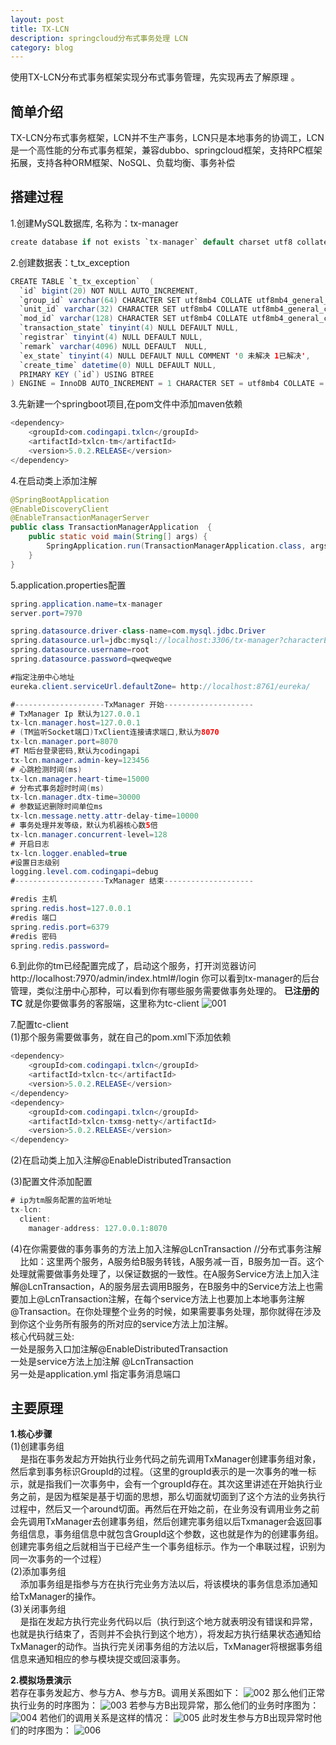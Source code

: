 ```yaml
---
layout: post
title: TX-LCN
description: springcloud分布式事务处理 LCN
category: blog
---
```


使用TX-LCN分布式事务框架实现分布式事务管理，先实现再去了解原理 。

简单介绍
-
TX-LCN分布式事务框架，LCN并不生产事务，LCN只是本地事务的协调工，LCN是一个高性能的分布式事务框架，兼容dubbo、springcloud框架，支持RPC框架拓展，支持各种ORM框架、NoSQL、负载均衡、事务补偿

搭建过程
-
1.创建MySQL数据库, 名称为：tx-manager
```java
create database if not exists `tx-manager` default charset utf8 collate utf8_general_ci;
```

2.创建数据表：t_tx_exception
```java
CREATE TABLE `t_tx_exception`  (
  `id` bigint(20) NOT NULL AUTO_INCREMENT,
  `group_id` varchar(64) CHARACTER SET utf8mb4 COLLATE utf8mb4_general_ci NULL DEFAULT NULL,
  `unit_id` varchar(32) CHARACTER SET utf8mb4 COLLATE utf8mb4_general_ci NULL DEFAULT NULL,
  `mod_id` varchar(128) CHARACTER SET utf8mb4 COLLATE utf8mb4_general_ci NULL DEFAULT NULL,
  `transaction_state` tinyint(4) NULL DEFAULT NULL,
  `registrar` tinyint(4) NULL DEFAULT NULL,
  `remark` varchar(4096) NULL DEFAULT  NULL,
  `ex_state` tinyint(4) NULL DEFAULT NULL COMMENT '0 未解决 1已解决',
  `create_time` datetime(0) NULL DEFAULT NULL,
  PRIMARY KEY (`id`) USING BTREE
) ENGINE = InnoDB AUTO_INCREMENT = 1 CHARACTER SET = utf8mb4 COLLATE = utf8mb4_general_ci ROW_FORMAT = Dynamic;
```

3.先新建一个springboot项目,在pom文件中添加maven依赖
```java
<dependency>
    <groupId>com.codingapi.txlcn</groupId>
    <artifactId>txlcn-tm</artifactId>
    <version>5.0.2.RELEASE</version>
</dependency>
```

4.在启动类上添加注解
```java
@SpringBootApplication
@EnableDiscoveryClient
@EnableTransactionManagerServer
public class TransactionManagerApplication  {
    public static void main(String[] args) {
        SpringApplication.run(TransactionManagerApplication.class, args);
    }
}
```

5.application.properties配置
```java
spring.application.name=tx-manager
server.port=7970

spring.datasource.driver-class-name=com.mysql.jdbc.Driver
spring.datasource.url=jdbc:mysql://localhost:3306/tx-manager?characterEncoding=UTF-8
spring.datasource.username=root
spring.datasource.password=qweqweqwe

#指定注册中心地址
eureka.client.serviceUrl.defaultZone= http://localhost:8761/eureka/

#--------------------TxManager 开始--------------------
# TxManager Ip 默认为127.0.0.1
tx-lcn.manager.host=127.0.0.1
# (TM监听Socket端口)TxClient连接请求端口,默认为8070
tx-lcn.manager.port=8070
#T M后台登录密码,默认为codingapi
tx-lcn.manager.admin-key=123456
# 心跳检测时间(ms)
tx-lcn.manager.heart-time=15000
# 分布式事务超时时间(ms)
tx-lcn.manager.dtx-time=30000
# 参数延迟删除时间单位ms
tx-lcn.message.netty.attr-delay-time=10000
# 事务处理并发等级，默认为机器核心数5倍
tx-lcn.manager.concurrent-level=128
# 开启日志
tx-lcn.logger.enabled=true
#设置日志级别
logging.level.com.codingapi=debug
#--------------------TxManager 结束--------------------

#redis 主机
spring.redis.host=127.0.0.1
#redis 端口
spring.redis.port=6379
#redis 密码
spring.redis.password=
```

6.到此你的tm已经配置完成了，启动这个服务，打开浏览器访问http://localhost:7970/admin/index.html#/login
你可以看到tx-manager的后台管理，类似注册中心那种，可以看到你有哪些服务需要做事务处理的。
<b>已注册的TC</b> 就是你要做事务的客服端，这里称为tc-client
![001](/images/TX-LCN/001.png)

7.配置tc-client<br>
(1)那个服务需要做事务，就在自己的pom.xml下添加依赖
```java
<dependency>
    <groupId>com.codingapi.txlcn</groupId>
    <artifactId>txlcn-tc</artifactId>
    <version>5.0.2.RELEASE</version>
</dependency>
<dependency>
    <groupId>com.codingapi.txlcn</groupId>
    <artifactId>txlcn-txmsg-netty</artifactId>
    <version>5.0.2.RELEASE</version>
</dependency>
```
(2)在启动类上加入注解@EnableDistributedTransaction<br>

(3)配置文件添加配置
```java
# ip为tm服务配置的监听地址
tx-lcn:
  client:
    manager-address: 127.0.0.1:8070
```

(4)在你需要做的事务事务的方法上加入注解@LcnTransaction //分布式事务注解<br>
&nbsp;&nbsp;&nbsp;&nbsp;比如：这里两个服务，A服务给B服务转钱，A服务减一百，B服务加一百。这个处理就需要做事务处理了，以保证数据的一致性。在A服务Service方法上加入注解@LcnTransaction，A的服务层去调用B服务，在B服务中的Service方法上也需要加上@LcnTransaction注解，在每个service方法上也要加上本地事务注解@Transaction。在你处理整个业务的时候，如果需要事务处理，那你就得在涉及到你这个业务所有服务的所对应的service方法上加注解。<br>
核心代码就三处:<br>
一处是服务入口加注解@EnableDistributedTransaction<br>
一处是service方法上加注解 @LcnTransaction<br>
另一处是application.yml 指定事务消息端口<br>

主要原理
-
<b>1.核心步骤</b><br>
(1)创建事务组<br>
&nbsp;&nbsp;&nbsp;&nbsp;是指在事务发起方开始执行业务代码之前先调用TxManager创建事务组对象，然后拿到事务标识GroupId的过程。（这里的groupId表示的是一次事务的唯一标示，就是指我们一次事务中，会有一个groupId存在。其次这里讲述在开始执行业务之前，是因为框架是基于切面的思想，那么切面就切面到了这个方法的业务执行过程中，然后又一个around切面。再然后在开始之前，在业务没有调用业务之前会先调用TxManager去创建事务组，然后创建完事务组以后Txmanager会返回事务组信息，事务组信息中就包含GroupId这个参数，这也就是作为的创建事务组。创建完事务组之后就相当于已经产生一个事务组标示。作为一个串联过程，识别为同一次事务的一个过程）<br>
(2)添加事务组<br>
&nbsp;&nbsp;&nbsp;&nbsp;添加事务组是指参与方在执行完业务方法以后，将该模块的事务信息添加通知给TxManager的操作。<br>
(3)关闭事务组<br>
&nbsp;&nbsp;&nbsp;&nbsp;是指在发起方执行完业务代码以后（执行到这个地方就表明没有错误和异常，也就是执行结束了，否则并不会执行到这个地方），将发起方执行结果状态通知给TxManager的动作。当执行完关闭事务组的方法以后，TxManager将根据事务组信息来通知相应的参与模块提交或回滚事务。

<b>2.模拟场景演示</b><br>
若存在事务发起方、参与方A、参与方B。调用关系图如下：
![002](/images/TX-LCN/002.png)
那么他们正常执行业务的时序图为：
![003](/images/TX-LCN/003.png)
若参与方B出现异常，那么他们的业务时序图为：
![004](/images/TX-LCN/004.png)
若他们的调用关系是这样的情况：
![005](/images/TX-LCN/005.png)
此时发生参与方B出现异常时他们的时序图为：
![006](/images/TX-LCN/006.png)

